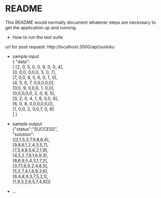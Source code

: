 # README

This README would normally document whatever steps are necessary to get the
application up and running.


* How to run the test suite

url for post request:   http://localhost:3000/api/sudoku
* sample input<br />
{
"data":<br />[
[2, 0, 5, 0, 0, 9, 0, 0, 4],<br />
[0, 0,0, 0,0,0, 3, 0, 7],<br />
[7, 0,0, 8, 5, 6, 0, 1, 0],<br />
[4, 5, 0, 7, 0,0,0,0,0],<br />
[0,0, 9, 0,0,0, 1, 0,0],<br />
[0,0,0,0,0, 2, 0, 8, 5],<br />
[0, 2, 0, 4, 1, 8, 0,0, 6],<br />
[6, 0, 8, 0,0,0,0,0,0],<br />
[1, 0,0, 2, 0,0,7, 0, 8]<br />
]
}
* sample output<br />
{"status":"SUCCESS",<br />
"solution":<br />
[[2,1,5,3,7,9,8,6,4],<br />
[9,8,6,1,2,4,3,5,7],<br />
[7,3,4,8,5,6,2,1,9],<br />
[4,5,2,7,8,1,6,9,3],<br />
[8,6,9,5,4,3,1,7,2],<br />
[3,7,1,6,9,2,4,8,5],<br />
[5,2,7,4,1,8,9,3,6],<br />
[6,4,8,9,3,7,5,2,1],<br />
[1,9,3,2,6,5,7,4,8]]}

* ...
